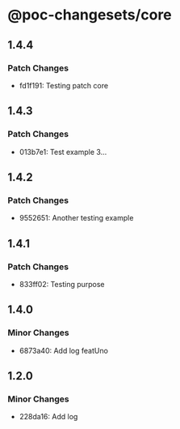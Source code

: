 # @poc-changesets/core

## 1.4.4

### Patch Changes

- fd1f191: Testing patch core

## 1.4.3

### Patch Changes

- 013b7e1: Test example 3...

## 1.4.2

### Patch Changes

- 9552651: Another testing example

## 1.4.1

### Patch Changes

- 833ff02: Testing purpose

## 1.4.0

### Minor Changes

- 6873a40: Add log featUno

## 1.2.0

### Minor Changes

- 228da16: Add log
